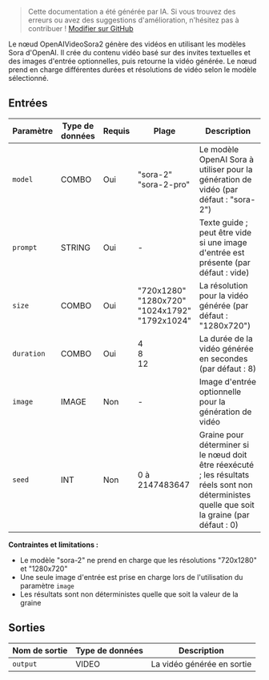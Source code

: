 > Cette documentation a été générée par IA. Si vous trouvez des erreurs ou avez des suggestions d'amélioration, n'hésitez pas à contribuer ! [Modifier sur GitHub](https://github.com/Comfy-Org/embedded-docs/blob/main/comfyui_embedded_docs/docs/OpenAIVideoSora2/fr.md)

Le nœud OpenAIVideoSora2 génère des vidéos en utilisant les modèles Sora d'OpenAI. Il crée du contenu vidéo basé sur des invites textuelles et des images d'entrée optionnelles, puis retourne la vidéo générée. Le nœud prend en charge différentes durées et résolutions de vidéo selon le modèle sélectionné.

## Entrées

| Paramètre | Type de données | Requis | Plage | Description |
|-----------|-----------|----------|-------|-------------|
| `model` | COMBO | Oui | "sora-2"<br>"sora-2-pro" | Le modèle OpenAI Sora à utiliser pour la génération de vidéo (par défaut : "sora-2") |
| `prompt` | STRING | Oui | - | Texte guide ; peut être vide si une image d'entrée est présente (par défaut : vide) |
| `size` | COMBO | Oui | "720x1280"<br>"1280x720"<br>"1024x1792"<br>"1792x1024" | La résolution pour la vidéo générée (par défaut : "1280x720") |
| `duration` | COMBO | Oui | 4<br>8<br>12 | La durée de la vidéo générée en secondes (par défaut : 8) |
| `image` | IMAGE | Non | - | Image d'entrée optionnelle pour la génération de vidéo |
| `seed` | INT | Non | 0 à 2147483647 | Graine pour déterminer si le nœud doit être réexécuté ; les résultats réels sont non déterministes quelle que soit la graine (par défaut : 0) |

**Contraintes et limitations :**

- Le modèle "sora-2" ne prend en charge que les résolutions "720x1280" et "1280x720"
- Une seule image d'entrée est prise en charge lors de l'utilisation du paramètre `image`
- Les résultats sont non déterministes quelle que soit la valeur de la graine

## Sorties

| Nom de sortie | Type de données | Description |
|-------------|-----------|-------------|
| `output` | VIDEO | La vidéo générée en sortie |
